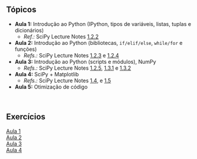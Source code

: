 ## Tópicos

- **Aula 1:** Introdução ao Python (IPython, tipos de variáveis, listas, tuplas e dicionários)  
    - _Ref.:_ SciPy Lecture Notes [1.2.2](http://www.scipy-lectures.org/intro/language/basic_types.html)  
- **Aula 2:** Introdução ao Python (bibliotecas, `if/elif/else`, `while/for` e funções)  
    - _Refs.:_ SciPy Lecture Notes [1.2.3](http://www.scipy-lectures.org/intro/language/control_flow.html) e [1.2.4](http://www.scipy-lectures.org/intro/language/functions.html)  
- **Aula 3:** Introdução ao Python (scripts e módulos), NumPy  
    - _Refs.:_ SciPy Lecture Notes [1.2.5](http://www.scipy-lectures.org/intro/language/reusing_code.html), [1.3.1](http://www.scipy-lectures.org/intro/numpy/array_object.html) e [1.3.2](http://www.scipy-lectures.org/intro/numpy/operations.html)  
- **Aula 4:** SciPy + Matplotlib  
    - _Refs.:_ SciPy Lecture Notes [1.4](http://www.scipy-lectures.org/intro/matplotlib/index.html), e [1.5](http://www.scipy-lectures.org/intro/scipy.html)  
- **Aula 5:** Otimização de código  

<br>


## Exercícios

[Aula 1](exercicios/Exercicios-aula-1)  
[Aula 2](exercicios/Exercicios-aula-2)  
[Aula 3](exercicios/Exercicios-aula-3)  
[Aula 4](exercicios/Exercicios-aula-4)  
